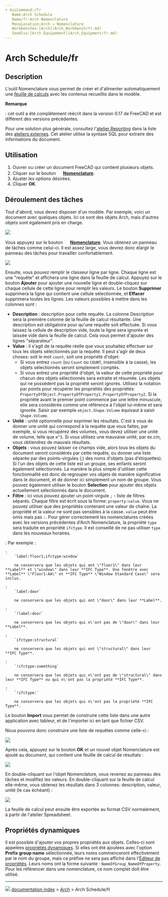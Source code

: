 ```yaml
---
- GuiCommand:/fr
   Name:Arch Schedule
   Name/fr:Arch Nomenclature
   MenuLocation:Arch → Nomenclature
   Workbenches:[Arch](Arch_Workbench/fr.md)
   SeeAlso:[Arch Équipement](Arch_Equipment/fr.md)
---
```


# Arch Schedule/fr

## Description

L\'outil Nomenclature vous permet de créer et d\'alimenter automatiquement une [feuille de calculs](Spreadsheet_Workbench/fr.md) avec les contenus recueillis dans le modèle.


**Remarque**

: cet outil a été complètement réécrit dans la version 0.17 de FreeCAD et est différent des versions précédentes.

Pour une solution plus générale, consultez l\'[atelier Reporting](https://github.com/furti/FreeCAD-Reporting/tree/master) dans la liste des [ateliers externes](External_workbenches/fr.md). Cet atelier utilise la syntaxe SQL pour extraire des informations du document.



## Utilisation

1.  Ouvrer ou créer un document FreeCAD qui contient plusieurs objets.
2.  Cliquer sur le bouton **<img src="images/Arch_Schedule.svg" width=16px> [Nomenclature](Arch_Schedule/fr.md)**.
3.  Ajuster les options désirées.
4.  Cliquer **OK**.



## Déroulement des tâches 

Tout d\'abord, vous devez disposer d\'un modèle. Par exemple, voici un document avec quelques objets. Ici ce sont des objets Arch, mais d\'autres objets sont également pris en charge.

![](images/Arch_schedule_example01.jpg )

Vous appuyez sur le bouton **<img src="images/Arch_Schedule.svg" width=16px> [Nomenclature](Arch_Schedule/fr.md)**. Vous obtenez un panneau de tâches comme celui-ci. Il est assez large, vous devrez donc élargir le panneau des tâches pour travailler confortablement.

![](images/Arch_schedule_example02.jpg )

Ensuite, vous pouvez remplir le classeur ligne par ligne. Chaque ligne est une \"requête\" et affichera une ligne dans la feuille de calcul. Appuyez sur le bouton **Ajouter** pour ajouter une nouvelle ligne et double-cliquez sur chaque cellule de cette ligne pour remplir les valeurs. Le bouton **Supprimer** supprimera la ligne qui contient une cellule sélectionnée, et **Effacer** supprimera toutes les lignes. Les valeurs possibles à mettre dans les colonnes sont :

-   **Description** : description pour cette requête. La colonne Description sera la première colonne de la feuille de calcul résultante. Une description est obligatoire pour qu\'une requête soit effectuée. Si vous laissez la cellule de description vide, toute la ligne sera ignorée et laissée vide dans la feuille de calcul. Cela vous permet d\'ajouter des lignes \"séparateur\".
-   **Value** : il s\'agit de la requête réelle que vous souhaitez effectuer sur tous les objets sélectionnés par la requête. Il peut s\'agir de deux choses: soit le mot `count`, soit une propriété d\'objet:
    -   Si vous entrez `count` (ou `Count` ou `COUNT`, insensible à la casse), les objets sélectionnés seront simplement comptés.
    -   Si vous entrez une propriété d\'objet, la valeur de cette propriété pour chacun des objets sélectionnés sera extraite et résumée. Les objets qui ne possèdent pas la propriété seront ignorés. Utilisez la notation par points pour récupérer les propriétés des propriétés: `PropertyOfObject.PropertyOfProperty1.PropertyOfProperty2`. Si la propriété avant le premier point commence par une lettre minuscule, elle sera considérée comme une référence à l\'objet lui-même et sera ignorée. Saisir par exemple `object.Shape.Volume` équivaut à saisir `Shape.Volume`.
-   **Unité** : unité optionnelle pour exprimer les résultats. C\'est à vous de donner une unité qui correspond à la requête que vous faites, par exemple, si vous récupérez des volumes, vous devez utiliser une unité de volume, telle que `m^3`. Si vous utilisez une mauvaise unité, par ex.cm, vous obtiendrez de mauvais résultats.
-   **Objets** : vous pouvez laisser ce champs vide, alors tous les objets du document seront considérés par cette requête, ou donner une liste séparée par des points-virgules (;) des noms d\'objets (pas d\'étiquettes). Si l\'un des objets de cette liste est un groupe, ses enfants seront également sélectionnés. La manière la plus simple d\'utiliser cette fonctionnalité est donc de regrouper vos objets de manière significative dans le document, et de donner ici simplement un nom de groupe. Vous pouvez également utiliser le bouton **Selection** pour ajouter des objets actuellement sélectionnés dans le document.
-   **Filtre** : ici vous pouvez ajouter un point-virgule `;` - liste de filtres séparés. Chaque filtre est écrit sous la forme: `property:value`. Vous ne pouvez utiliser que des propriétés contenant une valeur de chaîne. La propriété et la valeur ne sont pas sensibles à la casse. `value` peut être omis mais pas `:`. Pour gérer correctement les nomenclatures créées avec les versions précédentes d\'Arch Nomenclature, la propriété `type` sera traduite en propriété `ifctype`. Il est conseillé de ne pas utiliser `type` dans les nouveaux horaires.

:   Par exemple :

    :   
        `label:floor1;ifctype:window`
        
        ne conservera que les objets qui ont \"floor1\" dans leur **Label** et \"window\" dans leur **IFC Type**. Une fenêtre avec **Label** \"Floor1-AA\" et **IFC Type** \"Window Standard Case\" sera inclus.

    :   
        `label:door`
        
        ne conservera que les objets qui ont \"door\" dans leur **Label**.

    :   
        `!label:door`
        
        ne conservera que les objets qui n\'ont pas de \"door\" dans leur **Label**.

    :   
        `ifctype:structural`
        
        ne conservera que les objets qui ont \"structural\" dans leur **IFC Type**.

    :   
        `!ifctype:something`
        
        ne conservera que les objets qui n\'ont pas de \"structural\" dans leur **IFC Type** ou qui n\'ont pas la propriété **IFC Type**.

    :   
        `!ifctype:`
        
        ne conservera que les objets qui n\'ont pas la propriété **IFC Type**.

Le bouton **Import** vous permet de construire cette liste dans une autre application avec tableur, et de l\'importer ici en tant que fichier CSV.

Nous pouvons donc construire une liste de requêtes comme celle-ci :

![](images/Arch_schedule_example03.jpg )

Après cela, appuyez sur le bouton **OK** et un nouvel objet Nomenclature est ajouté au document, qui contient une feuille de calcul de résultats :

![](images/Arch_schedule_example04.jpg )

En double-cliquant sur l\'objet Nomenclature, vous revenez au panneau des tâches et modifiez les valeurs. En double-cliquant sur la feuille de calcul elle-même, vous obtenez les résultats dans 3 colonnes: description, valeur, unité (le cas échéant) :

![](images/Arch_schedule_example05.jpg )

La feuille de calcul peut ensuite être exportée au format CSV normalement, à partir de l\'atelier Spreadsheet.



## Propriétés dynamiques 

Il est possible d\'ajouter vos propres propriétés aux objets. Celles-ci sont appelées [propriétés dynamiques](Property_editor/fr#Actions.md). Si elles ont été ajoutées avec l\'option **Prefix group name** sélectionnée, leurs noms commenceront effectivement par le nom du groupe, mais ce préfixe ne sera pas affiché dans l\'[Éditeur de propriétés](Property_editor/fr.md). Leurs noms ont la forme suivante : `NameOfGroup_NameOfProperty`. Pour les référencer dans une nomenclature, ce nom complet doit être utilisé.



---
![](images/Button_right.svg) [documentation index](../README.md) > [Arch](Arch_Workbench.md) > Arch Schedule/fr
